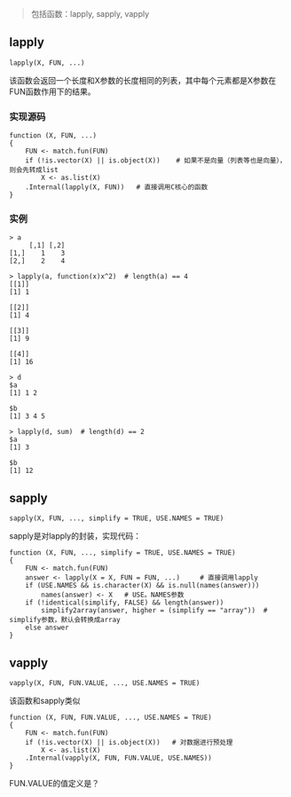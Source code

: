 
> 包括函数：lapply, sapply, vapply

## lapply
```
lapply(X, FUN, ...)
```
该函数会返回一个长度和X参数的长度相同的列表，其中每个元素都是X参数在FUN函数作用下的结果。

### 实现源码
```
function (X, FUN, ...) 
{
    FUN <- match.fun(FUN)
    if (!is.vector(X) || is.object(X))    # 如果不是向量（列表等也是向量），则会先转成list
        X <- as.list(X)
    .Internal(lapply(X, FUN))   # 直接调用C核心的函数
}
```

### 实例
```
> a
     [,1] [,2]
[1,]    1    3
[2,]    2    4

> lapply(a, function(x)x^2)  # length(a) == 4
[[1]]
[1] 1

[[2]]
[1] 4

[[3]]
[1] 9

[[4]]
[1] 16

> d
$a
[1] 1 2

$b
[1] 3 4 5

> lapply(d, sum)  # length(d) == 2
$a
[1] 3

$b
[1] 12

```

## sapply
```
sapply(X, FUN, ..., simplify = TRUE, USE.NAMES = TRUE)
```
sapply是对lapply的封装，实现代码：
```
function (X, FUN, ..., simplify = TRUE, USE.NAMES = TRUE) 
{
    FUN <- match.fun(FUN)
    answer <- lapply(X = X, FUN = FUN, ...)     # 直接调用lapply
    if (USE.NAMES && is.character(X) && is.null(names(answer))) 
        names(answer) <- X   # USE。NAMES参数
    if (!identical(simplify, FALSE) && length(answer)) 
        simplify2array(answer, higher = (simplify == "array"))  # simplify参数，默认会转换成array
    else answer
}
```

## vapply
```
vapply(X, FUN, FUN.VALUE, ..., USE.NAMES = TRUE)
```
该函数和sapply类似
```
function (X, FUN, FUN.VALUE, ..., USE.NAMES = TRUE) 
{
    FUN <- match.fun(FUN)
    if (!is.vector(X) || is.object(X))   # 对数据进行预处理
        X <- as.list(X)
    .Internal(vapply(X, FUN, FUN.VALUE, USE.NAMES))
}
```
FUN.VALUE的值定义是？


